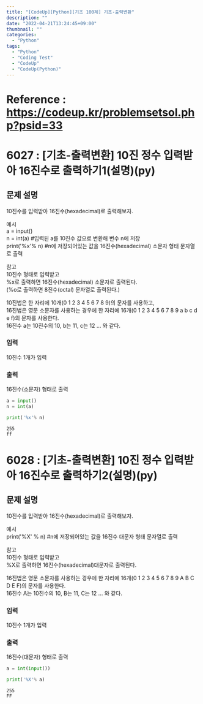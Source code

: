 ```yaml
---
title: "[CodeUp][Python][기초 100제] 기초-출력변환"
description: ""
date: "2022-04-21T13:24:45+09:00"
thumbnail: ""
categories:
  - "Python"
tags:
  - "Python"
  - "Coding Test"
  - "CodeUp"
  - "CodeUp(Python)"
---
```

# Reference : https://codeup.kr/problemsetsol.php?psid=33
# 6027 : [기초-출력변환] 10진 정수 입력받아 16진수로 출력하기1(설명)(py)

## 문제 설명
10진수를 입력받아 16진수(hexadecimal)로 출력해보자.   

예시   
a = input()   
n = int(a)            #입력된 a를 10진수 값으로 변환해 변수 n에 저장   
print('%x'% n)  #n에 저장되어있는 값을 16진수(hexadecimal) 소문자 형태 문자열로 출력   

참고   
10진수 형태로 입력받고   
%x로 출력하면 16진수(hexadecimal) 소문자로 출력된다.   
(%o로 출력하면 8진수(octal) 문자열로 출력된다.)   

10진법은 한 자리에 10개(0 1 2 3 4 5 6 7 8 9)의 문자를 사용하고,   
16진법은 영문 소문자를 사용하는 경우에 한 자리에 16개(0 1 2 3 4 5 6 7 8 9 a b c d e f)의 문자를 사용한다.   
16진수 a는 10진수의 10, b는 11, c는 12 ... 와 같다.   

### 입력
10진수 1개가 입력

### 출력
16진수(소문자) 형태로 출력


```python
a = input()
n = int(a)

print('%x'% n)
```

    255
    ff
    

# 6028 : [기초-출력변환] 10진 정수 입력받아 16진수로 출력하기2(설명)(py)

## 문제 설명
10진수를 입력받아 16진수(hexadecimal)로 출력해보자.   

예시   
print('%X' % n)  #n에 저장되어있는 값을 16진수 대문자 형태 문자열로 출력   

참고   
10진수 형태로 입력받고   
%X로 출력하면 16진수(hexadecimal)대문자로 출력된다.   

16진법은 영문 소문자를 사용하는 경우에 한 자리에 16개(0 1 2 3 4 5 6 7 8 9 A B C D E F)의 문자를 사용한다.   
16진수 A는 10진수의 10, B는 11, C는 12 ... 와 같다.   

### 입력
10진수 1개가 입력

### 출력
16진수(대문자) 형태로 출력


```python
a = int(input())

print('%X'% a)
```

    255
    FF
    
